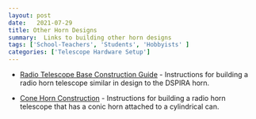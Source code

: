 ```yaml
---
layout: post
date:   2021-07-29
title: Other Horn Designs 
summary:  Links to building other horn designs
tags: ['School-Teachers', 'Students', 'Hobbyists' ]
categories: ['Telescope Hardware Setup'] 
---
```


*  [Radio Telescope Base Construction Guide](https://github.com/WVURAIL/lightwork/blob/master/memos/LightWorkMemo021-r6.pdf) - Instructions for building a radio horn telescope similar in design to the DSPIRA horn.

*  [Cone Horn Construction](https://github.com/WVURAIL/lightwork/blob/master/memos/LightWorkMemo022-r13.pdf) - Instructions for building a radio horn telescope that has a conic horn attached to a cylindrical can.

